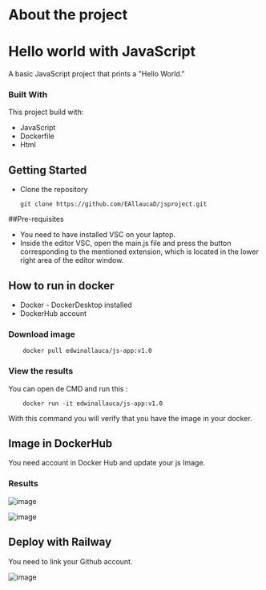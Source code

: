 # About the project

# Hello world with JavaScript


A basic JavaScript project that prints a "Hello World."

### Built With

This project build with:
 * JavaScript
 * Dockerfile
 * Html

## Getting Started
* Clone the repository

    ```
    git clone https://github.com/EAllaucaD/jsproject.git
    ```


##Pre-requisites

* You need to have installed VSC on your laptop.
* Inside the editor VSC, open the main.js file and press the button corresponding to the mentioned extension, which is located in the lower right area of ​​the editor window.



## How to run in docker

* Docker - DockerDesktop installed
* DockerHub account

### Download image
```
    docker pull edwinallauca/js-app:v1.0

```

### View the results
You can open de CMD and run this :
```
    docker run -it edwinallauca/js-app:v1.0
```
With this command you will verify that you have the image in your docker.


## Image in DockerHub

You need account in Docker Hub and update your js Image.

### Results


![image](https://github.com/user-attachments/assets/6cf68670-01fb-47c6-99e6-2f441aaae6a6)

![image](https://github.com/user-attachments/assets/0c3fd256-0432-4eb2-a203-fd2bbb445d6f)

## Deploy with Railway

You need to link your Github account.

![image](https://github.com/user-attachments/assets/192ab505-c4ea-4759-95a1-36e89831a4e6)